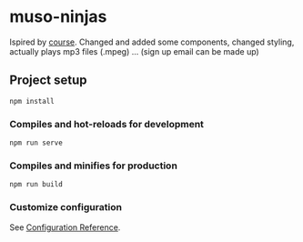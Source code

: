 # muso-ninjas

Ispired by [course](https://www.udemy.com/course/build-web-apps-with-vuejs-firebase/). Changed and added some components,
changed styling, actually plays mp3 files (.mpeg) ... (sign up email can be made up)

## Project setup

```
npm install
```

### Compiles and hot-reloads for development

```
npm run serve
```

### Compiles and minifies for production

```
npm run build
```

### Customize configuration

See [Configuration Reference](https://cli.vuejs.org/config/).

